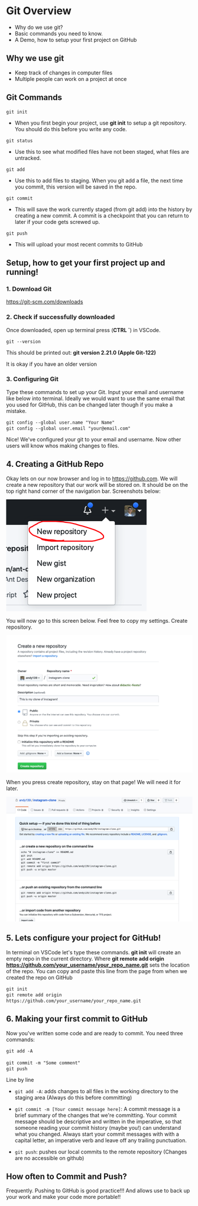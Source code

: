 # Git Overview

- Why do we use git?
- Basic commands you need to know.
- A Demo, how to setup your first project on GitHub


## Why we use git
- Keep track of changes in computer files
- Multiple people can work on a project at once


## Git Commands

```
git init
```

- When you first begin your project, use **git init** to setup a git repository. You should do this before you write any code.

```
git status
```
- Use this to see what modified files have not been staged, what files are untracked.

```
git add
```
- Use this to add files to staging. When you git add a file, the next time you commit, this version will be saved in the repo.

```
git commit
```
- This will save the work currently staged (from git add) into the history by creating a new commit. A commit is a checkpoint that you can return to later if your code gets screwed up.

```
git push
```
- This will upload your most recent commits to GitHub




## Setup, how to get your first project up and running!

### 1. Download Git

https://git-scm.com/downloads


### 2. Check if successfully downloaded

Once downloaded, open up terminal press (**CTRL `**) in VSCode. 

```
git --version
```
This should be printed out:
**git version 2.21.0 (Apple Git-122)**

It is okay if you have an older version

### 3. Configuring Git

Type these commands to set up your Git. Input your email and username like below into terminal. Ideally we would want to use the same email that you used for GitHub, this can be changed later though if you make a mistake.

```
git config --global user.name "Your Name"
git config --global user.email "your@email.com"

```

Nice! We've configured your git to your email and username. Now other users will know whos making changes to files. 


## 4. Creating a GitHub Repo
Okay lets on our now browser and log in to https://github.com. We will create a new repository that our work will be stored on. It should be on the top right hand corner of the navigation bar. Screenshots below:

![Screenshot](screenshots/githublocation.png)

You will now go to this screen below. Feel free to copy my settings. Create repository.

![Screenshot](screenshots/github.png)

When you press create repository, stay on that page! We will need it for later. 

![Screenshot](screenshots/githubscreen.png)


## 5. Lets configure your project for GitHub!

In terminal on VSCode let's type these commands. **git init** will create an empty repo in the current directory. Where **git remote add origin https://github.com/your_username/your_repo_name.git** sets the location of the repo. You can copy and paste this line from the page from when we created the repo on GitHub


```
git init
git remote add origin https://github.com/your_username/your_repo_name.git
```

## 6. Making your first commit to GitHub

Now you've written some code and are ready to commit. You need three commands:


```
git add -A

git commit -m "Some comment"
git push
```

Line by line

- `git add -A`: adds changes to all files in the working directory to the staging area (Always do this before committing)
- `git commit -m [Your commit message here]`: A commit message is a brief summary of the changes that we're committing. Your commit message should be descriptive and written in the imperative, so that someone reading your commit history (maybe you!) can understand what you changed. Always start your commit messages with with a capital letter, an imperative verb and leave off any trailing punctuation.
  
- `git push`:  pushes our local commits to the remote repository (Changes are no accessible on github)


## How often to Commit and Push?

Frequently. Pushing to GitHub is good practice!!! And allows use to back up your work and make your code more portable!!


